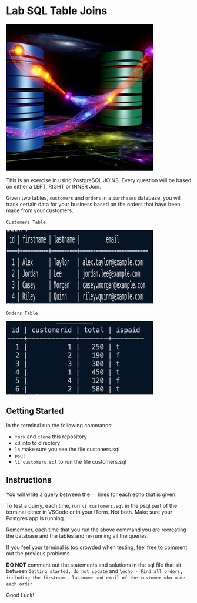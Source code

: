 # Lab SQL Table Joins

<img src="./assets/d-join.webp" width="400" height="400">

This is an exercise in using PostgreSQL JOINS. Every question will be based on either a LEFT, RIGHT or INNER Join.

Given two tables, `customers` and `orders` in a `purchases` database, you will track certain data for your business based on the orders that have been made from your customers.

`Customers Table`

<img src='./assets/customers.png' width="400" height="200">

`Orders Table`

<img src='./assets/orders.png' width="400" height="200">

## Getting Started

In the terminal run the following commands:

- `fork` and `clone` this repository
- `cd` into to directory
- `ls` make sure you see the file custoners.sql
- `psql`
- `\i customers.sql` to run the file customers.sql

## Instructions

You will write a query between the `--` lines for each echo that is given.

To test a query, each time, run `\i customers.sql` in the psql part of the terminal either in VSCode or in your iTerm. Not both. Make sure your Postgres app is running.

Remember, each time that you run the above command you are recreating the database and the tables and re-running all the queries.

If you feel your terminal is too crowded when testing, feel free to comment out the previous problems.

**DO NOT** comment out the statements and solutions in the sql file that sit between `Getting started, do not update` and `\echo - Find all orders, including the firstname, lastname and email of the customer who made each order.`

Good Luck!

